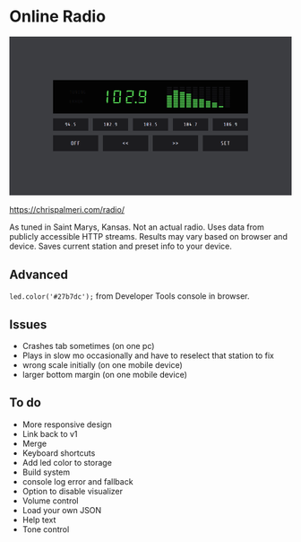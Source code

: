 # Online Radio

![screenshot](dist/screencast.gif)

https://chrispalmeri.com/radio/

As tuned in Saint Marys, Kansas. Not an actual radio. Uses data from publicly accessible HTTP streams. Results may vary based on browser and device. Saves current station and preset info to your device.

## Advanced

`led.color('#27b7dc');` from Developer Tools console in browser.

## Issues

  * Crashes tab sometimes (on one pc)
  * Plays in slow mo occasionally and have to reselect that station to fix
  * wrong scale initially (on one mobile device)
  * larger bottom margin (on one mobile device)

## To do

  * More responsive design
  * Link back to v1
  * Merge
  * Keyboard shortcuts
  * Add led color to storage
  * Build system
  * console log error and fallback
  * Option to disable visualizer
  * Volume control
  * Load your own JSON
  * Help text
  * Tone control
